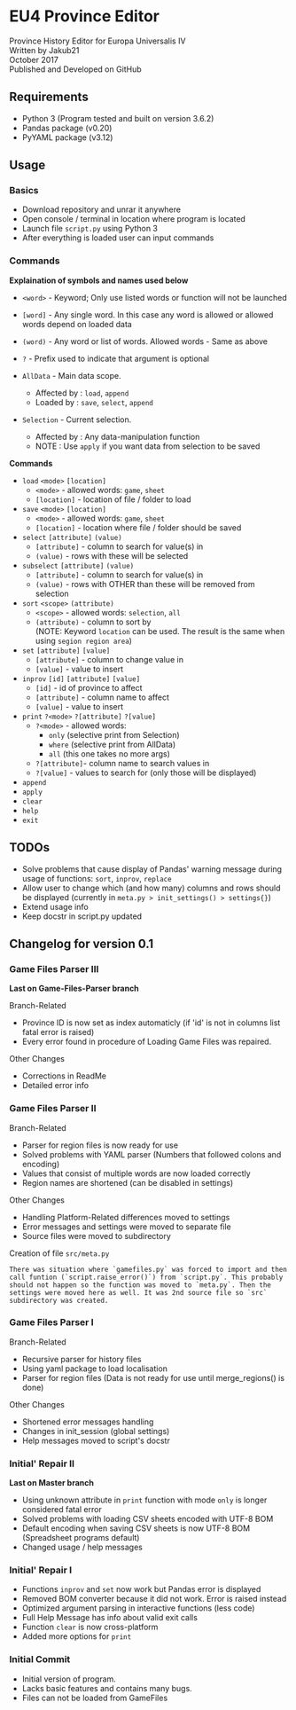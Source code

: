 # EU4 Province Editor

Province History Editor for Europa Universalis IV  
Written by Jakub21  
October 2017  
Published and Developed on GitHub  




## Requirements

- Python 3 (Program tested and built on version 3.6.2)
- Pandas package (v0.20)
- PyYAML package (v3.12)




## Usage

### Basics
- Download repository and unrar it anywhere
- Open console / terminal in location where program is located
- Launch file `script.py` using Python 3
- After everything is loaded user can input commands

### Commands
**Explaination of symbols and names used below**

- `<word>`    - Keyword; Only use listed words or function will not be launched
- `[word]`    - Any single word. In this case any word is allowed or allowed words depend on loaded data
- `(word)`    - Any word or list of words. Allowed words - Same as above
- `?`         - Prefix used to indicate that argument is optional

- `AllData`   - Main data scope.

    - Affected by : `load`, `append`
    - Loaded by   : `save`, `select`, `append`

- `Selection` - Current selection.

    - Affected by : Any data-manipulation function
    - NOTE        : Use `apply` if you want data from selection to be saved

**Commands**
- `load` `<mode>` `[location]`
    - `<mode>`      - allowed words: `game`, `sheet`
    - `[location]`  - location of file / folder to load
- `save` `<mode>` `[location]`
    - `<mode>`      - allowed words: `game`, `sheet`
    - `[location]`  - location where file / folder should be saved
- `select` `[attribute]` `(value)`
    - `[attribute]` - column to search for value(s) in
    - `(value)`     - rows with these will be selected
- `subselect` `[attribute]` `(value)`
    - `[attribute]` - column to search for value(s) in
    - `(value)`     - rows with OTHER than these will be removed from selection
- `sort` `<scope>` `(attribute)`
    - `<scope>`     - allowed words: `selection`, `all`
    - `(attribute)` - column to sort by  
        (NOTE: Keyword `location` can be used. The result is the same when using `segion region area`)
- `set` `[attribute]` `[value]`
    - `[attribute]` - column to change value in
    - `[value]`     - value to insert
- `inprov` `[id]` `[attribute]` `[value]`
    - `[id]`        - id of province to affect
    - `[attribute]` - column name to affect
    - `[value]`     - value to insert
- `print` `?<mode>` `?[attribute]` `?[value]`
    - `?<mode>`     - allowed words:
        - `only`    (selective print from Selection)
        - `where`   (selective print from AllData)
        - `all`     (this one takes no more args)
    - `?[attribute]`- column name to search values in
    - `?[value]`    - values to search for (only those will be displayed)
- `append`
- `apply`
- `clear`
- `help`
- `exit`




## TODOs

- Solve problems that cause display of Pandas' warning message during usage of functions:
    `sort`, `inprov`, `replace`
- Allow user to change which (and how many) columns and rows should be displayed (currently in `meta.py > init_settings() > settings{}`)
- Extend usage info
- Keep docstr in script.py updated




## Changelog for version 0.1

### Game Files Parser III
**Last on Game-Files-Parser branch**

Branch-Related
- Province ID is now set as index automaticly (if 'id' is not in columns list fatal error is raised)
- Every error found in procedure of Loading Game Files was repaired.

Other Changes
- Corrections in ReadMe
- Detailed error info



### Game Files Parser II

Branch-Related
- Parser for region files is now ready for use
- Solved problems with YAML parser (Numbers that followed colons and encoding)
- Values that consist of multiple words are now loaded correctly
- Region names are shortened (can be disabled in settings)

Other Changes
- Handling Platform-Related differences moved to settings
- Error messages and settings were moved to separate file
- Source files were moved to subdirectory

Creation of file `src/meta.py`

    There was situation where `gamefiles.py` was forced to import and then call funtion (`script.raise_error()`) from `script.py`. This probably should not happen so the function was moved to `meta.py`. Then the settings were moved here as well. It was 2nd source file so `src` subdirectory was created.



### Game Files Parser I

Branch-Related
- Recursive parser for history files
- Using yaml package to load localisation
- Parser for region files (Data is not ready for use until merge_regions() is done)

Other Changes
- Shortened error messages handling
- Changes in init_session (global settings)
- Help messages moved to script's docstr



### Initial' Repair II
**Last on Master branch**

- Using unknown attribute in `print` function with mode `only` is longer considered fatal error
- Solved problems with loading CSV sheets encoded with UTF-8 BOM
- Default encoding when saving CSV sheets is now UTF-8 BOM (Spreadsheet programs default)
- Changed usage / help messages



### Initial' Repair I

- Functions `inprov` and `set` now work but Pandas error is displayed
- Removed BOM converter because it did not work. Error is raised instead
- Optimized argument parsing in interactive functions (less code)
- Full Help Message has info about valid exit calls
- Function `clear` is now cross-platform
- Added more options for `print`



### Initial Commit

- Initial version of program.
- Lacks basic features and contains many bugs.
- Files can not be loaded from GameFiles
